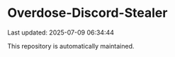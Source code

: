 # Overdose-Discord-Stealer

Last updated: 2025-07-09 06:34:44

This repository is automatically maintained.
